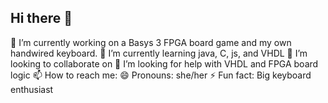 ## Hi there 👋
🔭 I’m currently working on a Basys 3 FPGA board game and my own handwired keyboard.
🌱 I’m currently learning java, C, js, <html> and VHDL 
👯 I’m looking to collaborate on 
🤔 I’m looking for help with VHDL and FPGA board logic 
📫 How to reach me: 
😄 Pronouns: she/her
⚡ Fun fact: Big keyboard enthusiast 

